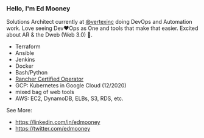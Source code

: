### Hello, I'm Ed Mooney

Solutions Architect currently at [@vertexinc](https://github.com/vertexinc) doing DevOps and Automation work. Love seeing Dev❤️Ops as One and tools that make that easier. Excited about AR & the Dweb (Web 3.0) 🚀.

* Terraform
* Ansible
* Jenkins
* Docker
* Bash/Python
* [Rancher Certified Operator](https://academy.rancher.com/certificates/142e40ed08fd40e884d72536d28d85ee)
* GCP: Kubernetes in Google Cloud (12/2020)
* mixed bag of web tools
* AWS: EC2, DynamoDB, ELBs, S3, RDS, etc.

See More:

* https://linkedin.com/in/edmooney
* https://twitter.com/edmooney

